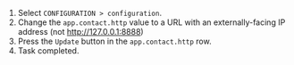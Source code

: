 1. Select `CONFIGURATION > configuration`.
1. Change the `app.contact.http` value to a URL with an externally-facing IP address (not http://127.0.0.1:8888)
1. Press the `Update` button in the `app.contact.http` row.
1. Task completed.
